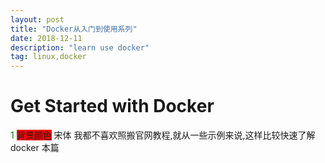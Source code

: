 ```yaml
---
layout: post
title: "Docker从入门到使用系列"
date: 2018-12-11  
description: "learn use docker"
tag: linux,docker  
---  
```


# Get Started with Docker

<span style="color: green;">1</span>
<span style="background-color:#FF0000">背景颜色</span>
<span style="font-family:行楷">宋体</span>
我都不喜欢照搬官网教程,就从一些示例来说,这样比较快速了解docker
本篇